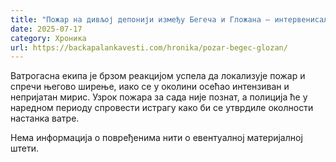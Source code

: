 ```yaml
---
title: "Пожар на дивљој депонији између Бегеча и Гложана – интервенисали ватрогасци"
date: 2025-07-17
category: Хроника
url: https://backapalankavesti.com/hronika/pozar-begec-glozan/
---
```


Ватрогасна екипа је брзом реакцијом успела да локализује пожар и спречи његово ширење, иако се у околини осећао интензиван и непријатан мирис. Узрок пожара за сада није познат, а полиција ће у наредном периоду спровести истрагу како би се утврдиле околности настанка ватре.

Нема информација о повређенима нити о евентуалној материјалној штети.
